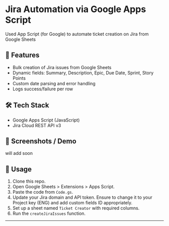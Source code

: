 # Jira Automation via Google Apps Script

Used App Script (for Google) to automate ticket creation on Jira from Google Sheets 

## 🚀 Features

- Bulk creation of Jira issues from Google Sheets
- Dynamic fields: Summary, Description, Epic, Due Date, Sprint, Story Points
- Custom date parsing and error handling
- Logs success/failure per row

## 🛠️ Tech Stack

- Google Apps Script (JavaScript)
- Jira Cloud REST API v3

## 📸 Screenshots / Demo

will add soon

## 🔗 Usage

1. Clone this repo.
2. Open Google Sheets > Extensions > Apps Script.
3. Paste the code from `Code.gs`.
4. Update your Jira domain and API token. Ensure to change it to your Project key (ENG) and add custom fields ID appropriately.
5. Set up a sheet named `Ticket Creator` with required columns.
6. Run the `createJiraIssues` function.

---
